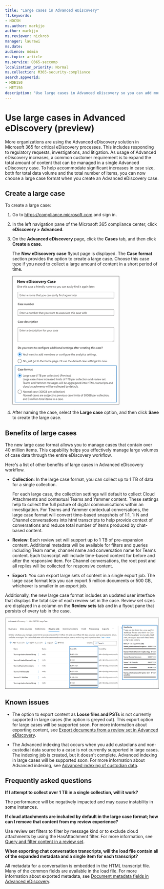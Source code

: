 ```yaml
---
title: "Large cases in Advanced eDiscovery"
f1.keywords:
- NOCSH
ms.author: markjjo
author: markjjo
ms.reviewer: nickrob
manager: laurawi
ms.date: 
audience: Admin
ms.topic: article
ms.service: O365-seccomp
localization_priority: Normal
ms.collection: M365-security-compliance 
search.appverid: 
- MOE150
- MET150
description: "Use large cases in Advanced eDiscovery so you can add more items to review sets and take advantage of other increased limits." 
---
```


# Use large cases in Advanced eDiscovery (preview)

More organizations are using the Advanced eDiscovery solution in Microsoft 365 for critical eDiscovery processes. This includes responding to regulatory requests, investigations, and litigation. As usage of Advanced eDiscovery increases, a common customer requirement is to expand the total amount of content that can be managed in a single Advanced eDiscovery case. To help accommodate significant increases in case size, both for total data volume and the total number of items, you can now choose a large case format when you create an Advanced eDiscovery case.  

## Create a large case

To create a large case:

1. Go to <https://compliance.microsoft.com> and sign in.

2. In the left navigation pane of the Microsoft 365 compliance center, click **eDiscovery > Advanced**.

3. On the **Advanced eDiscovery** page, click the **Cases** tab, and then click **Create a case**.

   The **New eDiscovery case** flyout page is displayed. The **Case format** section provides the option to create a large case. Choose this case type if you need to collect a large amount of content in a short period of time.

   ![Large case option on the New eDiscovery case page.](..\media\AeDLargeCases1.png)

4. After naming the case, select the **Large case** option, and then click **Save** to create the large case.

## Benefits of large cases

The new large case format allows you to manage cases that contain over 40 million items. This capability helps you effectively manage large volumes of case data through the entire eDiscovery workflow.

Here's a list of other benefits of large cases in Advanced eDiscovery workflow.

- **Collection**: In the large case format, you can collect up to 1 TB of data for a single collection. 

   For each large case, the collection settings will default to collect Cloud Attachments and contextual Teams and Yammer content. These settings help to collect the full picture of digital communications within an investigation. For Teams and Yammer contextual conversations, the large case format will convert time-based snapshots of 1:1, 1: N and Channel conversations into html transcripts to help provide context of conversations and reduce total number of items produced by chat-based content.  

- **Review**: Each review set will support up to 1 TB of pre-expansion content. Additional metadata will be available for filters and queries including Team name, channel name and conversation name for Teams content. Each transcript will include time-based content for before and after the responsive item. For Channel conversations, the root post and all replies will be collected for responsive content.  

- **Export**: You can export large sets of content in a single export job. The large case format lets you can export 5 million documents or 500 GB, whichever is smaller in an export job.

Additionally, the new large case format includes an updated user interface that displays the total size of each review set in the case. Review set sizes are displayed in a column on the **Review sets** tab and in a flyout pane that persists of every tab in the case.

![Large case statistics in Advanced eDiscovery user interface.](..\media\LargeCaseUI.png)

## Known issues

- The option to export content as **Loose files and PSTs** is not currently supported in large cases (the option is greyed out). This export option for large cases will be supported soon. For more information about exporting content, see [Export documents from a review set in Advanced eDiscovery](export-documents-from-review-set.md).

- The Advanced indexing that occurs when you add custodians and non-custodial data source to a case is not currently supported in large cases. The indexing job is created, but it doesn't complete. Advanced indexing in large cases will be supported soon. For more information about Advanced indexing, see [Advanced indexing of custodian data](indexing-custodian-data.md).

## Frequently asked questions

**If I attempt to collect over 1 TB in a single collection, will it work?**

The performance will be negatively impacted and may cause instability in some instances.

**If cloud attachments are included by default in the large case format; how can I remove that content from my review experience?**  

Use review set filters to filter by message kind or to exclude cloud attachments by using the HasAttachment filter. For more information, see [Query and filter content in a review set](review-set-search.md).

**When exporting chat conversation transcripts, will the load file contain all of the expanded metadata and a single item for each transcript?**

All metadata for a conversation is embedded in the HTML transcript file.  Many of the common fields are available in the load file. For more information about exported metadata, see [Document metadata fields in Advanced eDiscovery](document-metadata-fields-in-Advanced-eDiscovery.md).
